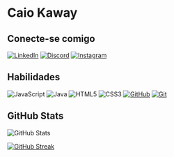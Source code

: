 # Caio Kaway

## Conecte-se comigo

[![LinkedIn](https://img.shields.io/badge/LinkedIn-000?style=for-the-badge&logo=linkedin&logoColor=0E76A8)](https://www.linkedin.com/in/caiokaway/)
[![Discord](https://img.shields.io/badge/Discord-000?style=for-the-badge&logo=discord)](https://www.discord.com/in/nostrilsck/)
[![Instagram](https://img.shields.io/badge/Instagram-000?style=for-the-badge&logo=instagram)](https://www.instagram.com/caiokwy/)

## Habilidades

![JavaScript](https://img.shields.io/badge/JavaScript-000?style=for-the-badge&logo=javascript)
![Java](https://img.shields.io/badge/Java-000?style=for-the-badge&logo=java)
![HTML5](https://img.shields.io/badge/HTML5-000?style=for-the-badge&logo=html5)
![CSS3](https://img.shields.io/badge/CSS3-000?style=for-the-badge&logo=css3&logoColor=264CE4)
[![GitHub](https://img.shields.io/badge/GitHub-000?style=for-the-badge&logo=github&logoColor=30A3DC)](https://docs.github.com/)
[![Git](https://img.shields.io/badge/Git-000?style=for-the-badge&logo=git&logoColor=E94D5F)](https://git-scm.com/doc) 

## GitHub Stats

![GitHub Stats](https://github-readme-stats.vercel.app/api?username=CaioKWY&theme=transparent&bg_color=000&border_color=30A3DC&show_icons=true&icon_color=30A3DC&title_color=E94D5F&text_color=FFF&hide_title=true&hide=stars)

[![GitHub Streak](https://streak-stats.demolab.com/?user=CaioKWY&theme=bear&background=000&border=30A3DC&dates=FFF)](https://git.io/streak-stats)
